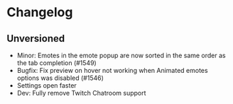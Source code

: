 # Changelog

## Unversioned
- Minor: Emotes in the emote popup are now sorted in the same order as the tab completion (#1549)
- Bugfix: Fix preview on hover not working when Animated emotes options was disabled (#1546)
- Settings open faster
- Dev: Fully remove Twitch Chatroom support
